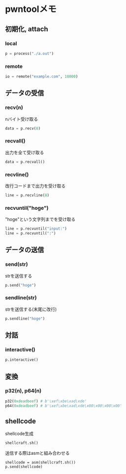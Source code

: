 # pwntoolメモ

## 初期化, attach
### local 
```python
p = process("./a.out")
```

### remote
```python
io = remote("example.com", 10000)
```

## データの受信
### recv(n)
nバイト受け取る
```python
data = p.recv(8)
```

### recvall()
出力を全て受け取る
```python
data = p.recvall()
```

### recvline()
改行コードまで出力を受け取る
```python
line = p.recvline(8)
```

### recvuntil("hoge")
"hoge"という文字列までを受け取る
```python
line = p.recvuntil("input:")
line = p.recvuntil(":")
```

## データの送信
### send(str)
strを送信する
```python
p.send("hoge")
```

### sendline(str)
strを送信する(末尾に改行)
```python
p.sendline("hoge")
```

## 対話
### interactive()
```python
p.interactive()
```

## 変換
### p32(n), p64(n)
```python
p32(0xdeadbeef) # b'\xef\xbe\xad\xde'
p64(0xdeadbeef) # b'\xef\xbe\xad\xde\x00\x00\x00\x00'
```

## shellcode
shellcode生成  
```python
shellcraft.sh()
```
送信する際はasmと組み合わせる  
```
shellcode = asm(shellcraft.sh())
p.send(shellcode)
```

